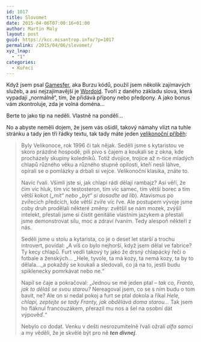 ```yaml
---
id: 1017
title: Slovomet
date: 2015-04-06T07:00:16+01:00
author: Martin Maly
layout: post
guid: https://kcc.misantrop.info/?p=1017
permalink: /2015/04/06/slovomet/
xyz_lnap:
  - "1"
categories:
  - Kuřecí
---
```

Když jsem psal [Gamesfer](https://gamesfer.com), aka Burzu kódů, použil jsem několik zajímavých služeb, a asi nejzajímavější je [Wordoid](https://wordoid.com). Tvoří z daného základu slova, která vypadají &#8222;normálně&#8220;, tím, že přidává přípony nebo předpony. A jako bonus vám zkontroluje, zda je volná doména&#8230;

Berte to jako tip na neděli. Vlastně na pondělí&#8230;

No a abyste neměli dojem, že jsem vás ošidil, takový námahy vlízt na tuhle stránku a tady jen tři řádky textu, tak tady máte jeden [velikonoční příběh](https://www.misantrop.info/je-skvele-byt-divny/):

> Byly Velikonoce, rok 1996 či tak nějak. Seděli jsme s kytaristou ve skoro prázdné hospodě, pili pivo s čajem a koukali se z okna, kde procházely skupiny koledníků. Totiž dvojice, trojice až n-tice mladých chlapů různého věku a různého stupně opilosti, kteří nesli láhve, opírali se o pomlázky a drbali si vejce. Velikonoční klasika, znáte to.
> 
> Navíc řvali. Všimli jste si, jak chlapi rádi dělají rambajz? Asi věří, že čím víc hluk, tím víc testosteron, tím víc samec, tím větší borec a tím větší kokot (_„mít“ nebo „být“ si dosaďte ad lib_). Atavismus po zvířecích předcích, kde větší zvíře víc řve. Ale postupem vývoje jsme coby druh prodělali některé změny: zvětšil se nám mozek, zvýšil intelekt, přestali jsme si čistit genitálie vlastním jazykem a přestali jsme demonstrovat sílu, moc a zdraví řvaním. Tedy alespoň někteří z nás.
> 
> Seděli jsme u stolu a kytarista, co je o deset let starší a trochu introvert, povídal: „A víš co bylo nejhorší, když jsem dělal ve fabrice? Ty kecy chlapů. Furt vedli takový ty jako že drsný chlapácký řeči o fotbale a ženských… _Hele, tyvole, ta má kozy, ta nemá kozy, ta by to dělala…_a pokaždý se koukali a sledovali, co já na to, jestli budu spiklenecky pomrkávat nebo ne.“
> 
> Napil se čaje a pokračoval: „Jednou se mě jeden ptal – _tak co, Franto, jak to děláš se svou starou?_ Nereagoval jsem, co se s ním budu o tom bavit, ne? Ale on si nedal pokoj a furt se ptal dokola a říkal _Hele, chlapi, zeptejte se tady Franty, jak obdělává doma starou…_ Tak jsem ho fláknul francouzákem, přerazil mu nos a šel na osobní dát výpověď.“
> 
> Nebylo co dodat. Venku v dešti nesrozumitelně řvali ožralí _alfa samci_ a my věděli, že je skvělé být pro ně **_ten divnej_**.
